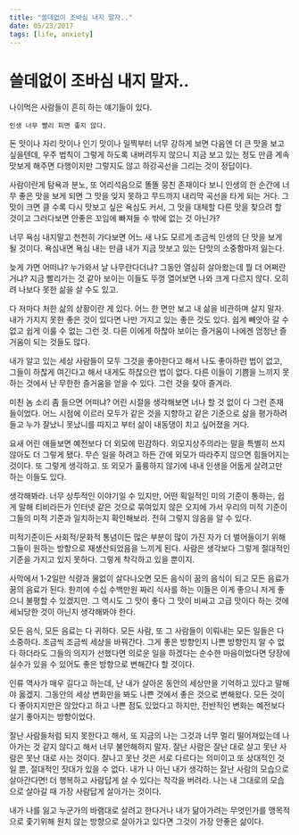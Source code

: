 ```yaml
---
title: "쓸데없이 조바심 내지 말자.."
date: 05/23/2017
tags: [life, anxiety]
---
```

# 쓸데없이 조바심 내지 말자..

나이먹은 사람들이 흔히 하는 얘기들이 있다. 

```
인생 너무 빨리 피면 좋지 않다.
```

돈 맛이나 자리 맛이나 인기 맛이나 일찍부터 너무 강하게 보면 다음엔 더 큰 맛을 보고 싶을텐데, 우주 법칙이 그렇게 하도록 내버려두지 않으니 지금 보고 있는 정도 만큼 계속 맛보게 해주면 다행이지만 그렇지도 않고 하강곡선을 그리는 것이 정답이다. 

사람이란게 탐욕과 분노, 또 어리석음으로 똘똘 뭉친 존재이다 보니 인생의 한 순간에 너무 좋은 맛을 보게 되면 그 맛을 잊지 못하고 무드까지 내리막 곡선을 타게 되는 거다. 그 맛이 크면 클 수록 다시 맛보고 싶은 욕심도 커서, 그 맛을 대체할 다른 맛을 찾으려 할 것이고 그러다보면 안좋은 꼬임에 빠져들 수 밖에 없는 것 아닌가?

너무 욕심 내지말고 천천히 가다보면 어느 새 나도 모르게 조금씩 인생의 단 맛을 보게 될 것이다. 욕심내면 욕심 내는 만큼 내가 지금 맛보고 있는 단맛의 소중함마저 잃는다. 

늦게 가면 어떠냐? 누가와서 날 나무란다더냐? 그동안 열심히 살아왔는데 뭘 더 어쩌란 거냐? 지금 빨리가는 것 같아 보이는 이들도 뚜껑 열어보면 나와 크게 다르지 않다. 오히려 나보다 못한 삶을 살 수도 있고.

다 저마다 처한 삶의 상황이란 게 있다. 어느 한 면만 보고 내 삶을 비관하며 살지 말자. 내가 가지지 못한 좋은 것이 있다면 나만 가지고 있는 좋은 것도 있다. 쉽게 빼앗아 갈 수 없고 쉽게 이룰 수 없는 그런 것. 다른 이에게 하찮아 보이는 즐거움이 나에겐 엄청난 즐거움이 되는 것들도 많다.

내가 알고 있는 세상 사람들이 모두 그것을 좋아한다고 해서 나도 좋아하란 법이 없고, 그들이 하찮게 여긴다고 해서 내게도 하찮으란 법이 없다. 다른 이들이 기쁨을 느끼지 못하는 것에서 난 무한한 즐거움을 얻을 수 있다. 그런 것을 찾아 즐겨라. 

미친 놈 소리 좀 들으면 어떠냐? 어린 시절을 생각해보면 너나 할 것 없이 다 그런 존재들이었다. 어느 시점에 이르러 모두가 같은 것을 지향하고 같은 기준으로 삶을 평가하려 들고 누가 잘났니 못났니를 따지고 부터 삶이 내동댕이 치고 싶어졌을 거다.

요새 어린 애들보면 예전보다 더 외모에 민감하다. 외모지상주의라는 말을 특별히 쓰지 않아도 더 그렇게 됐다. 무슨 일을 하려고 하든 간에 외모가 따라주지 않으면 힘들어지는 것이다. 또 그렇게 생각하고. 또 외모가 훌륭하지 않기에 내내 인생을 어둡게 살려고만 하는 이들도 있다.

생각해봐라. 너무 상투적인 이야기일 수 있지만, 어떤 획일적인 미의 기준이 통하는, 쉽게 말해 티비라든가 인터넷 같은 것으로 묶여있지 않은 오지에 가서 우리의 미적 기준이 그들의 미적 기준과 일치하는지 확인해보라. 전혀 그렇지 않음을 알 수 있다.

미적기준이든 사회적/문화적 통념이든 많은 부분이 많이 가진 자가 더 벌어들이기 위해 그들이 원하는 방향으로 재생산되었음을 느끼게 된다. 사람은 생각보다 그렇게 절대적인 기준을 가지고 있지 못하다. 그렇게 착각하고 있을 뿐이지.

사막에서 1-2일만 식량과 물없이 살다나오면 모든 음식이 꿈의 음식이 되고 모든 음료가 꿈의 음료가 된다. 한끼에 수십 수백만원 짜리 식사를 하는 이들은 이게 좋으니 저게 좋으니 불평할 수 있겠지만. 그 역시도 그 맛이 좋다 그 맛이 비싸고 고급 맛이다 하는 것에 세뇌당한 것이 아닌지 생각해봐야 한다. 

모든 음식, 모든 음료는 다 귀하다. 모든 사람, 또 그 사람들이 이뤄내는 모든 일들은 다 소중하다. 조금씩 조금씩 세상을 바꿔간다. 그게 좋은 방향인지 나쁜 방향인지 알 수 없다 하더라도 그들의 의지가 선했다면 의로운 일을 하겠다는 순수한 마음이었다면 당장에 실수가 있을 수 있어도 좋은 방향으로 변해간다 할 것이다. 

인류 역사가 매우 길다고 하는데, 난 내가 살아온 동안의 세상만을 기억하고 있다고 말해야 옳겠지. 그동안의 세상 변화만을 봐도 나쁜 것에서 좋은 것으로 변해왔다. 모든 것이 다 좋아지지만은 않았다고 하고 나쁜 점도 있었다고 하지만, 전반적인 변화는 예전보다 살기 좋아지는 방향이었다. 

잘난 사람들처럼 되지 못한다고 해서, 또 지금의 나는 그것과 너무 멀리 떨어져있는데 나아가는 것 같지 않다고 해서 너무 불안해하지 말자. 잘난 사람은 잘난 대로 살고 못난 사람은 못난 대로 사는 것이다. 잘나고 못난 것은 서로 다르다는 의미이고 또 상대적인 것일 뿐, 절대적인 잣대가 있을 수 없다. 내가 나 아닌 내가 생각하는 잘난 사람의 모습으로 살아간다면! 더 행복하고 사람답게 살 수 있다는 착각을 버려라. 나는 내 그대로의 모습으로 살아갈 때 가장 사람답게 살아가는 것이다. 

내가 나를 잃고 누군가의 바램대로 살려고 한다거나 내가 닮아가려는 무엇인가를 맹목적으로 좇기위해 원치 않는 방향으로 살아가고 있다면 그것이 가장 안좋은 삶이다. 